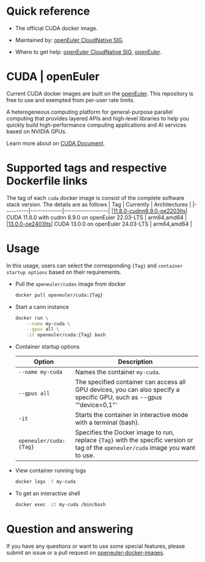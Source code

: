 # Quick reference

- The official CUDA docker image.

- Maintained by: [openEuler CloudNative SIG](https://gitee.com/openeuler/cloudnative).

- Where to get help: [openEuler CloudNative SIG](https://gitee.com/openeuler/cloudnative), [openEuler](https://gitee.com/openeuler/community).

# CUDA | openEuler
Current CUDA docker images are built on the [openEuler](https://repo.openeuler.org/). This repository is free to use and exempted from per-user rate limits.

A heterogeneous computing platform for general-purpose parallel computing that provides layered APIs and high-level libraries to help you quickly build high-performance computing applications and AI services based on NVIDIA GPUs.

Learn more about on [CUDA Document](https://docs.nvidia.com/cuda/).

# Supported tags and respective Dockerfile links
The tag of each `cuda` docker image is consist of the complete software stack version. The details are as follows
|    Tag   |  Currently  |   Architectures  |
|----------|-------------|------------------|
|[11.8.0-cudnn8.9.0-oe2203lts](https://gitee.com/openeuler/openeuler-docker-images/blob/master/AI/cuda/11.8.0-cudnn8.9.0/22.03-lts/Dockerfile)| CUDA 11.8.0 with cudnn 8.9.0 on openEuler 22.03-LTS | arm64,amd64 |
|[13.0.0-oe2403lts](https://gitee.com/openeuler/openeuler-docker-images/blob/master/AI/cuda/13.0.0/24.03-lts/Dockerfile)| CUDA 13.0.0 on openEuler 24.03-LTS | arm64,amd64 |

# Usage
In this usage, users can select the corresponding `{Tag}` and `container startup options` based on their requirements.

- Pull the `openeuler/cudas` image from docker

	```bash
	docker pull openeuler/cuda:{Tag}
	```

- Start a cann instance

	```bash
	docker run \
        --name my-cuda \
        --gpus all \
        -it openeuler/cuda:{Tag} bash
	```

- Container startup options

	| Option | Description |
	|--|--|
    | `--name my-cuda` | Names the container `my-cuda`. |
    | `--gpus all` | The specified container can access all GPU devices, you can also specify a specific GPU, such as --gpus '"device=0,1"' |
    | `-it` | Starts the container in interactive mode with a terminal (bash). |
    | `openeuler/cuda:{Tag}` | Specifies the Docker image to run, replace `{Tag}` with the specific version or tag of the `openeuler/cuda` image you want to use. |

- View container running logs

	```bash
	docker logs -f my-cuda
	```

- To get an interactive shell

	```bash
	docker exec -it my-cuda /bin/bash
	```

# Question and answering
If you have any questions or want to use some special features, please submit an issue or a pull request on [openeuler-docker-images](https://gitee.com/openeuler/openeuler-docker-images).